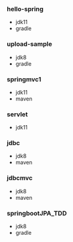 ### hello-spring
 - jdk11
 - gradle

### upload-sample
 - jdk8
 - gradle

### springmvc1
 - jdk11
 - maven
 
### servlet
 - jdk11
 
### jdbc
 - jdk8
 - maven

### jdbcmvc
 - jdk8
 - maven

### springbootJPA_TDD
 - jdk8
 - gradle
